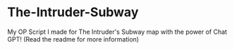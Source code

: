 # The-Intruder-Subway
My OP Script I made for The Intruder's Subway map with the power of Chat GPT! (Read the readme for more information)
